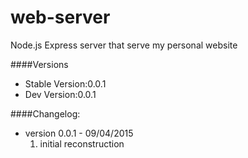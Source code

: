 web-server
============
Node.js Express server that serve my personal website

####Versions
* Stable Version:0.0.1
* Dev Version:0.0.1 

####Changelog:
- version 0.0.1 - 09/04/2015
	1. initial reconstruction
